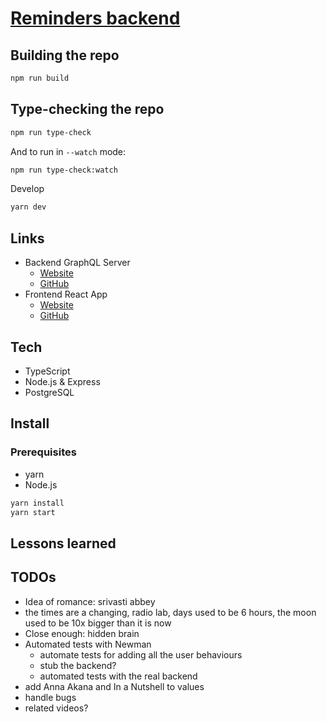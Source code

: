 # [Reminders backend](https://fullchee-values-backend.herokuapp.com/)

## Building the repo

```sh
npm run build
```

## Type-checking the repo

```sh
npm run type-check
```

And to run in `--watch` mode:

```sh
npm run type-check:watch
```

Develop

```sh
yarn dev
```

## Links

- Backend GraphQL Server
  - [Website](https://fullchee-values-backend.herokuapp.com/)
  - [GitHub](https://github.com/Fullchee/values-backend)
- Frontend React App
  - [Website](https://fullchee-values.netlify.com/)
  - [GitHub](https://github.com/Fullchee/values-client)

## Tech

- TypeScript
- Node.js & Express
- PostgreSQL

## Install

### Prerequisites

- yarn
- Node.js

```bash
yarn install
yarn start
```

## Lessons learned

## TODOs

- Idea of romance: srivasti abbey
- the times are a changing, radio lab, days used to be 6 hours, the moon used to be 10x bigger than it is now
- Close enough: hidden brain
- Automated tests with Newman
  - automate tests for adding all the user behaviours
  - stub the backend?
  - automated tests with the real backend
- add Anna Akana and In a Nutshell to values
- handle bugs
- related videos?
